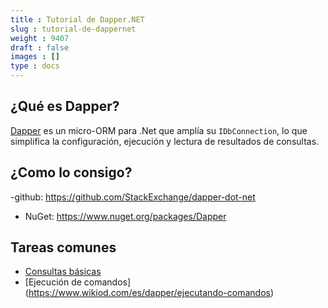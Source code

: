 ```yaml
---
title : Tutorial de Dapper.NET
slug : tutorial-de-dappernet
weight : 9407
draft : false
images : []
type : docs
---
```


## ¿Qué es Dapper?

[Dapper][1] es un micro-ORM para .Net que amplía su `IDbConnection`, lo que simplifica la configuración, ejecución y lectura de resultados de consultas.

## ¿Como lo consigo?

-github: https://github.com/StackExchange/dapper-dot-net
- NuGet: https://www.nuget.org/packages/Dapper

## Tareas comunes

- [Consultas básicas](https://www.wikiod.com/es/dapper/consulta-basica)
- [Ejecución de comandos] (https://www.wikiod.com/es/dapper/ejecutando-comandos)


[1]: http://stackexchange.github.io/dapper-dot-net/

